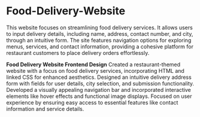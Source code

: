 # Food-Delivery-Website
This website focuses on streamlining food delivery services. It allows users to input delivery details, including name, address, contact number, and city, through an intuitive form. The site features navigation options for exploring menus, services, and contact information, providing a cohesive platform for restaurant customers to place delivery orders effortlessly.

**Food Delivery Website Frontend Design**
Created a restaurant-themed website with a focus on food delivery services, incorporating HTML and linked CSS for enhanced aesthetics.
Designed an intuitive delivery address form with fields for user details, city selection, and submission functionality.
Developed a visually appealing navigation bar and incorporated interactive elements like hover effects and functional image displays.
Focused on user experience by ensuring easy access to essential features like contact information and service details.
